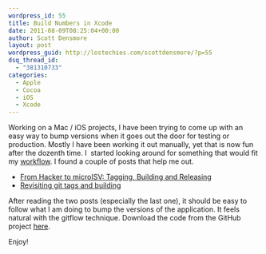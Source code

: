 ```yaml
---
wordpress_id: 55
title: Build Numbers in Xcode
date: 2011-08-09T08:25:04+00:00
author: Scott Densmore
layout: post
wordpress_guid: http://lostechies.com/scottdensmore/?p=55
dsq_thread_id:
  - "381310733"
categories:
  - Apple
  - Cocoa
  - iOS
  - Xcode
---
```

Working on a Mac / iOS projects, I have been trying to come up with an easy way to bump versions when it goes out the door for testing or production. Mostly I have been working it out manually, yet that is now fun after the dozenth time. I  started looking around for something that would fit my [workflow](http://nvie.com/posts/a-successful-git-branching-model/). I found a couple of posts that help me out.

  * [From Hacker to microISV: Tagging, Building and Releasing](http://www.cimgf.com/2009/07/06/from-hacker-to-microisv-tagging-building-and-releasing/)
  * [Revisiting git tags and building](http://www.cimgf.com/2011/02/20/revisiting-git-tags-and-building/)

After reading the two posts (especially the last one), it should be easy to follow what I am doing to bump the versions of the application. It feels natural with the gitflow technique. Download the code from the GitHub project [here](https://github.com/scottdensmore/BuildNumberTest).

Enjoy!